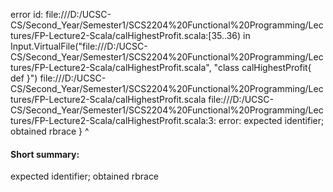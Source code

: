 error id: file:///D:/UCSC-CS/Second_Year/Semester1/SCS2204%20Functional%20Programming/Lectures/FP-Lecture2-Scala/calHighestProfit.scala:[35..36) in Input.VirtualFile("file:///D:/UCSC-CS/Second_Year/Semester1/SCS2204%20Functional%20Programming/Lectures/FP-Lecture2-Scala/calHighestProfit.scala", "class calHighestProfit{
    def 
}")
file:///D:/UCSC-CS/Second_Year/Semester1/SCS2204%20Functional%20Programming/Lectures/FP-Lecture2-Scala/calHighestProfit.scala
file:///D:/UCSC-CS/Second_Year/Semester1/SCS2204%20Functional%20Programming/Lectures/FP-Lecture2-Scala/calHighestProfit.scala:3: error: expected identifier; obtained rbrace
}
^
#### Short summary: 

expected identifier; obtained rbrace